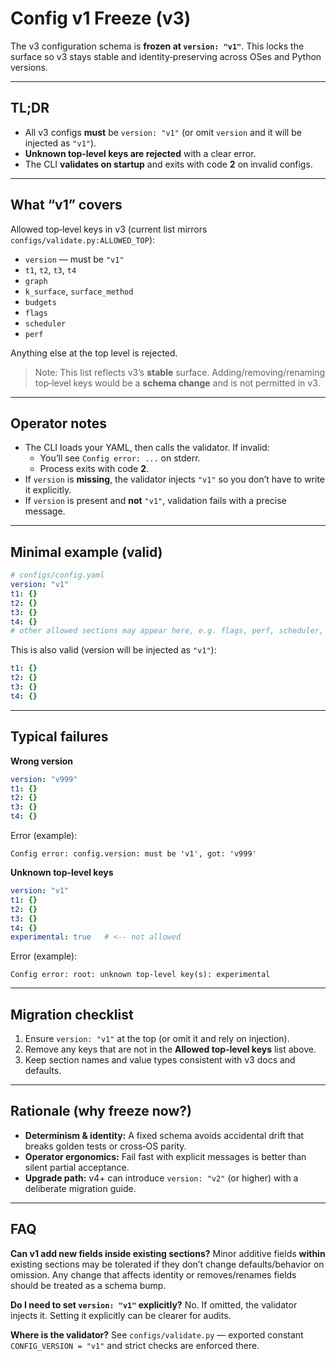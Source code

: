 

# Config v1 Freeze (v3)

The v3 configuration schema is **frozen at `version: "v1"`**. This locks the surface so v3 stays stable and identity‑preserving across OSes and Python versions.

---

## TL;DR
- All v3 configs **must** be `version: "v1"` (or omit `version` and it will be injected as `"v1"`).
- **Unknown top‑level keys are rejected** with a clear error.
- The CLI **validates on startup** and exits with code **2** on invalid configs.

---

## What “v1” covers
Allowed top‑level keys in v3 (current list mirrors `configs/validate.py:ALLOWED_TOP`):

- `version` — must be `"v1"`
- `t1`, `t2`, `t3`, `t4`
- `graph`
- `k_surface`, `surface_method`
- `budgets`
- `flags`
- `scheduler`
- `perf`

Anything else at the top level is rejected.

> Note: This list reflects v3’s **stable** surface. Adding/removing/renaming top‑level keys would be a **schema change** and is not permitted in v3.

---

## Operator notes
- The CLI loads your YAML, then calls the validator. If invalid:
  - You’ll see `Config error: ...` on stderr.
  - Process exits with code **2**.
- If `version` is **missing**, the validator injects `"v1"` so you don’t have to write it explicitly.
- If `version` is present and **not** `"v1"`, validation fails with a precise message.

---

## Minimal example (valid)
```yaml
# configs/config.yaml
version: "v1"
t1: {}
t2: {}
t3: {}
t4: {}
# other allowed sections may appear here, e.g. flags, perf, scheduler, graph, budgets, etc.
```

This is also valid (version will be injected as `"v1"`):
```yaml
t1: {}
t2: {}
t3: {}
t4: {}
```

---

## Typical failures
**Wrong version**
```yaml
version: "v999"
t1: {}
t2: {}
t3: {}
t4: {}
```
Error (example):
```
Config error: config.version: must be 'v1', got: 'v999'
```

**Unknown top‑level keys**
```yaml
version: "v1"
t1: {}
t2: {}
t3: {}
t4: {}
experimental: true   # <-- not allowed
```
Error (example):
```
Config error: root: unknown top-level key(s): experimental
```

---

## Migration checklist
1. Ensure `version: "v1"` at the top (or omit it and rely on injection).
2. Remove any keys that are not in the **Allowed top‑level keys** list above.
3. Keep section names and value types consistent with v3 docs and defaults.

---

## Rationale (why freeze now?)
- **Determinism & identity:** A fixed schema avoids accidental drift that breaks golden tests or cross‑OS parity.
- **Operator ergonomics:** Fail fast with explicit messages is better than silent partial acceptance.
- **Upgrade path:** v4+ can introduce `version: "v2"` (or higher) with a deliberate migration guide.

---

## FAQ
**Can v1 add new fields inside existing sections?**
Minor additive fields **within** existing sections may be tolerated if they don’t change defaults/behavior on omission. Any change that affects identity or removes/renames fields should be treated as a schema bump.

**Do I need to set `version: "v1"` explicitly?**
No. If omitted, the validator injects it. Setting it explicitly can be clearer for audits.

**Where is the validator?**
See `configs/validate.py` — exported constant `CONFIG_VERSION = "v1"` and strict checks are enforced there.
